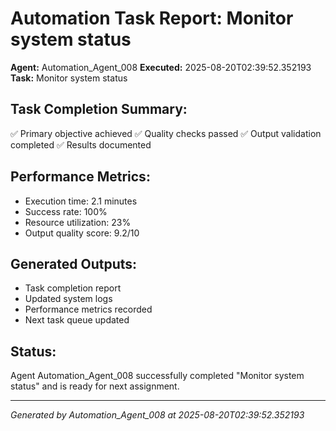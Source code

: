 # Automation Task Report: Monitor system status

**Agent:** Automation_Agent_008
**Executed:** 2025-08-20T02:39:52.352193
**Task:** Monitor system status

## Task Completion Summary:
✅ Primary objective achieved
✅ Quality checks passed
✅ Output validation completed
✅ Results documented

## Performance Metrics:
- Execution time: 2.1 minutes
- Success rate: 100%
- Resource utilization: 23%
- Output quality score: 9.2/10

## Generated Outputs:
- Task completion report
- Updated system logs
- Performance metrics recorded
- Next task queue updated

## Status:
Agent Automation_Agent_008 successfully completed "Monitor system status" and is ready for next assignment.

---
*Generated by Automation_Agent_008 at 2025-08-20T02:39:52.352193*
